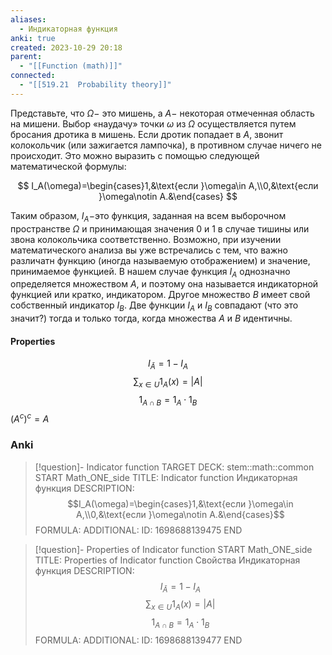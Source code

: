 ```yaml
---
aliases:
  - Индикаторная функция
anki: true
created: 2023-10-29 20:18
parent:
  - "[[Function (math)]]"
connected:
  - "[[519.21  Probability theory]]"
---
```


Представьте, что $\Omega-$ это мишень, а $A-$ некоторая отмеченная область на мишени. Выбор «наудачу» точки $\omega$ из $\Omega$ осуществляется путем бросания дротика в мишень. Если дротик попадает в $A$, звонит колокольчик (или зажигается лампочка), в противном случае ничего не происходит. Это можно выразить с помощью следующей математической формулы:

$$
I_A(\omega)=\begin{cases}1,&\text{если }\omega\in A,\\0,&\text{если }\omega\notin A.&\end{cases}
$$

Таким образом, $I_A-$это функция, заданная на всем выборочном пространстве $\Omega$ и принимающая значения 0 и 1 в случае тишины или звона колокольчика соответственно. Возможно, при изучении математического анализа вы уже встречались с тем, что важно различатн функцию (иногда называемую отображением) и значение, принимаемое функцией. В нашем случае функция $I_A$ однозначно определяется множеством $A$, и поэтому она называется индикаторной функцией или кратко, индикатором. Другое множество $B$ имеет свой собственный индикатор $I_B$. Две функции $I_A$ и $I_B$ совпадают (что это значит?) тогда и только тогда, когда множества $A$ и $B$ идентичны.

#### Properties
$$I_{\bar{A}} = 1 - I_{A}$$
$$\sum_{x\in U}1_A(x)=|A|$$
$$1_{A\cap B}=1_A\cdot1_B$$
$(A^c)^c = A$

### Anki
> [!question]- Indicator function
TARGET DECK: stem::math::common
START
Math_ONE_side
TITLE: Indicator function
Индикаторная функция
DESCRIPTION: $$I_A(\omega)=\begin{cases}1,&\text{если }\omega\in A,\\0,&\text{если }\omega\notin A.&\end{cases}$$
FORMULA: 
ADDITIONAL:
ID: 1698688139475
END

> [!question]- Properties of Indicator function
START
Math_ONE_side
TITLE: Properties of Indicator function
Свойства Индикаторная функция
DESCRIPTION: $$I_{\bar{A}} = 1 - I_{A}$$
$$\sum_{x\in U}1_A(x)=|A|$$
$$1_{A\cap B}=1_A\cdot1_B$$
FORMULA: 
ADDITIONAL:
ID: 1698688139477
END










